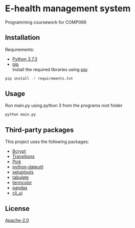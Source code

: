 # E-health management system

Programming coursework for COMP066
## Installation
Requirements:
* [Python 3.7.3](https://www.python.org/downloads/release/python-373/) 
* [pip](https://pip.pypa.io/en/stable/)  
Install the required libraries using [pip](https://pip.pypa.io/en/stable/):
```bash
pip install -r requirements.txt
```

## Usage
Run main.py using python 3 from the programs root folder
```python
python main.py
```
## Third-party packages
This project uses the following packages:
* [Bcrypt](https://pypi.org/project/bcrypt/) 
* [Transitions](https://pypi.org/project/transitions/) 
* [Pick](https://pypi.org/project/pick/) 
* [python-dateutil](https://pypi.org/project/python-dateutil/) 
* [setuptools](https://pypi.org/project/setuptools/) 
* [tabulate](https://pypi.org/project/tabulate/) 
* [termcolor](https://pypi.org/project/termcolor/) 
* [pandas](https://pypi.org/project/pandas/) 
* [cli_ui](https://pypi.org/project/cli-ui/) 

## License
[Apache-2.0](https://choosealicense.com/licenses/apache-2.0/)
